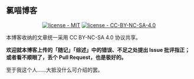 ## 氯喵博客

<p align="center">
    <a href="https://github.com/NyaCl/nyacl.github.io/tree/main/LICENSE-MIT"><img src="https://img.shields.io/badge/license-MIT-blue" alt="license - MIT"></a>
    <a href="https://github.com/NyaCl/nyacl.github.io/tree/main/LICENSE-CC"><img src="https://img.shields.io/badge/license-CC--BY--NC--SA--4.0-lightgrey" alt="license - CC-BY-NC-SA-4.0"></a>
</p>

本博客收纳的文章统一采用 CC BY-NC-SA 4.0 协议共享。

**欢迎就本博客上传的「随记」「综述」中的错误、不足之处提出 Issue 批评指正；或者看不顺眼了，丢个 Pull Request，也是极好的。**

至于我这个人……大抵没什么可介绍的罢。
